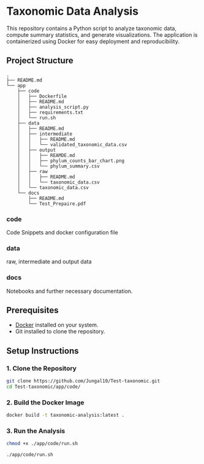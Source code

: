
# Taxonomic Data Analysis

This repository contains a Python script to analyze taxonomic data, compute summary statistics, and generate visualizations. The application is containerized using Docker for easy deployment and reproducibility.

## Project Structure

```plaintext
.
├── README.md
└── app
    ├── code
    │   ├── Dockerfile
    │   ├── README.md
    │   ├── analysis_script.py
    │   ├── requirements.txt
    │   └── run.sh
    ├── data
    │   ├── README.md
    │   ├── intermediate
    │   │   ├── README.md
    │   │   └── validated_taxonomic_data.csv
    │   ├── output
    │   │   ├── REAMDE.md
    │   │   ├── phylum_counts_bar_chart.png
    │   │   └── phylum_summary.csv
    │   ├── raw
    │   │   ├── README.md
    │   │   └── taxonomic_data.csv
    │   └── taxonomic_data.csv
    └── docs
        ├── README.md
        └── Test_Prepaire.pdf
```

### code
Code Snippets and docker configuration file

### data
raw, intermediate and output data

### docs
Notebooks and further necessary documentation.


## Prerequisites

- [Docker](https://www.docker.com/get-started) installed on your system.
- Git installed to clone the repository.

## Setup Instructions

### 1. Clone the Repository

```bash
git clone https://github.com/Jungal10/Test-taxonomic.git
cd Test-taxonomic/app/code/
```

### 2. Build the Docker Image

```bash
docker build -t taxonomic-analysis:latest .
```


### 3. Run the Analysis

```bash
chmod +x ./app/code/run.sh 
```

```bash
./app/code/run.sh 
```

